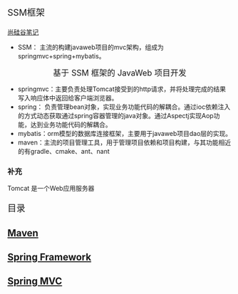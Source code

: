 <p style="font-size:20px;">SSM框架</p>

<a href="https://www.wolai.com/v5Kuct5ZtPeVBk4NBUGBWF" target="_blank"> 尚硅谷笔记</a><br>

- SSM： 主流的构建javaweb项目的mvc架构，组成为 springmvc+spring+mybatis。

<div align="center">
<span style="font-size: 18px;">
基于 SSM 框架的 JavaWeb 项目开发 
</span>
</div>

- springmvc：主要负责处理Tomcat接受到的http请求，并将处理完成的结果写入响应体中返回给客户端浏览器。
- spring： 负责管理bean对象，实现业务功能代码的解耦合。通过ioc依赖注入的方式动态获取通过spring容器管理的java对象。通过Aspectj实现Aop功能，达到业务功能代码的解耦合。
- mybatis：orm模型的数据库连接框架，主要用于javaweb项目dao层的实现。
- maven：主流的项目管理工具，用于管理项目依赖和项目构建，与其功能相近的有gradle、cmake、ant、nant

### 补充
Tomcat 是一个Web应用服务器

<p style="font-size:20px;">目录</p>

## [Maven](../SSM/maven.md)

## [Spring Framework](../SSM/springframework/springframework.md)

## [Spring MVC](../SSM/springMVC/springMVC.md)